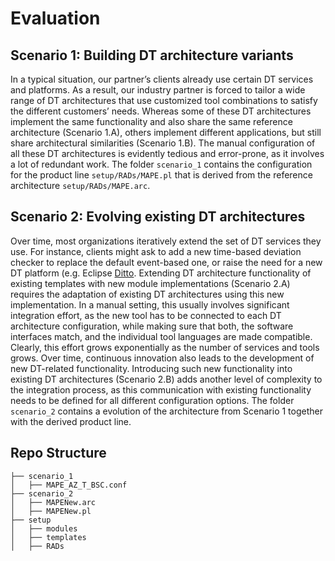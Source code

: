 # Evaluation

## Scenario 1: Building DT architecture variants
In a typical situation, our partner’s clients already use certain DT services and platforms. As a result,
our industry partner is forced to tailor a wide range of DT architectures that use customized tool combinations to satisfy the different customers’ needs. Whereas some of these DT architectures implement the same functionality and also share the same reference architecture (Scenario 1.A), others implement different applications, but still share architectural similarities (Scenario 1.B). The manual configuration of all these DT architectures is evidently tedious and error-prone, as it involves a lot of redundant work.
The folder `scenario_1` contains the configuration for the product line `setup/RADs/MAPE.pl` that is derived from the reference architecture `setup/RADs/MAPE.arc`. 

## Scenario 2: Evolving existing DT architectures
Over time, most organizations iteratively extend the set of DT services they use. 
For instance, clients might ask to add a new time-based deviation checker to replace the default event-based one, or raise the need for a new DT platform (e.g. Eclipse [Ditto](https://www.eclipse.org/ditto/).
Extending DT architecture functionality of existing templates with new module implementations (Scenario 2.A) requires the adaptation of existing DT architectures using this new implementation.
In a manual setting, this usually involves significant integration effort, as the new tool has to be connected to each DT architecture configuration, while making sure that both, the software interfaces match, and the individual tool languages are made compatible. Clearly, this effort grows exponentially as the number of services and tools grows.
Over time, continuous innovation also leads to the development of new DT-related functionality. Introducing such new functionality into existing DT architectures (Scenario 2.B) adds another level of complexity to the integration process, as this communication with existing functionality needs to be defined for all different configuration options.
The folder `scenario_2` contains a evolution of the architecture from Scenario 1 together with the derived product line. 

## Repo Structure
```
├── scenario_1
│   ├── MAPE_AZ_T_BSC.conf
├── scenario_2
│   ├── MAPENew.arc
│   ├── MAPENew.pl
├── setup
│   ├── modules
│   ├── templates
│   ├── RADs
```

